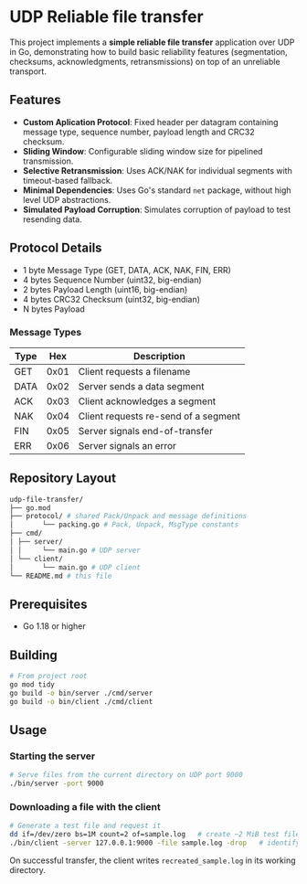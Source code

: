 # UDP Reliable file transfer

This project implements a **simple reliable file transfer** application over UDP in Go, demonstrating how to build basic reliability features (segmentation, checksums, acknowledgments, retransmissions) on top of an unreliable transport.

## Features

- **Custom Aplication Protocol**: Fixed header per datagram containing message type, sequence number, payload length and CRC32 checksum.
- **Sliding Window**: Configurable sliding window size for pipelined transmission.
- **Selective Retransmission**: Uses ACK/NAK for individual segments with timeout-based fallback.
- **Minimal Dependencies**: Uses Go's standard `net` package, without high level UDP abstractions.
- **Simulated Payload Corruption**: Simulates corruption of payload to test resending data.

## Protocol Details

- 1 byte Message Type (GET, DATA, ACK, NAK, FIN, ERR)
- 4 bytes Sequence Number (uint32, big-endian)
- 2 bytes Payload Length (uint16, big-endian)
- 4 bytes CRC32 Checksum (uint32, big-endian)
- N bytes Payload

### Message Types

| Type | Hex  | Description                          |
| ---- | ---- | ------------------------------------ |
| GET  | 0x01 | Client requests a filename           |
| DATA | 0x02 | Server sends a data segment          |
| ACK  | 0x03 | Client acknowledges a segment        |
| NAK  | 0x04 | Client requests re-send of a segment |
| FIN  | 0x05 | Server signals end-of-transfer       |
| ERR  | 0x06 | Server signals an error              |

## Repository Layout

```bash
udp-file-transfer/
├── go.mod
├── protocol/ # shared Pack/Unpack and message definitions
│       └── packing.go # Pack, Unpack, MsgType constants
├── cmd/
│ ├── server/
│ │     └── main.go # UDP server
│ └── client/
│       └── main.go # UDP client
└── README.md # this file
```

## Prerequisites

- Go 1.18 or higher

## Building

```bash
# From project root
go mod tidy
go build -o bin/server ./cmd/server
go build -o bin/client ./cmd/client
```

## Usage

### Starting the server

```bash
# Serve files from the current directory on UDP port 9000
./bin/server -port 9000
```

### Downloading a file with the client

```bash
# Generate a test file and request it
dd if=/dev/zero bs=1M count=2 of=sample.log   # create ~2 MiB test file
./bin/client -server 127.0.0.1:9000 -file sample.log -drop   # identify server ip and port, name of the file you want (-drop is optional)
```

On successful transfer, the client writes `recreated_sample.log` in its working directory.
